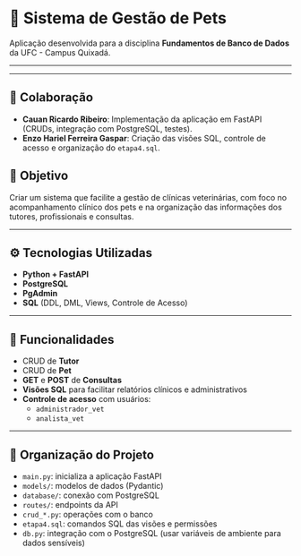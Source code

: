 # 🐶 Sistema de Gestão de Pets

Aplicação desenvolvida para a disciplina **Fundamentos de Banco de Dados** da UFC - Campus Quixadá.

---
---

## 🤝 Colaboração

- **Cauan Ricardo Ribeiro**: Implementação da aplicação em FastAPI (CRUDs, integração com PostgreSQL, testes).
- **Enzo Hariel Ferreira Gaspar**: Criação das visões SQL, controle de acesso e organização do `etapa4.sql`. 


## 📌 Objetivo

Criar um sistema que facilite a gestão de clínicas veterinárias, com foco no acompanhamento clínico dos pets e na organização das informações dos tutores, profissionais e consultas.

---

## ⚙️ Tecnologias Utilizadas

- **Python + FastAPI**
- **PostgreSQL**
- **PgAdmin**
- **SQL** (DDL, DML, Views, Controle de Acesso)

---

## 📁 Funcionalidades

- CRUD de **Tutor**
- CRUD de **Pet**
- **GET** e **POST** de **Consultas**
- **Visões SQL** para facilitar relatórios clínicos e administrativos
- **Controle de acesso** com usuários:
  - `administrador_vet`
  - `analista_vet`

---

## 🧩 Organização do Projeto

- `main.py`: inicializa a aplicação FastAPI
- `models/`: modelos de dados (Pydantic)
- `database/`: conexão com PostgreSQL
- `routes/`: endpoints da API
- `crud_*.py`: operações com o banco
- `etapa4.sql`: comandos SQL das visões e permissões
- `db.py`: integração com o PostgreSQL (usar variáveis de ambiente para dados sensíveis)


